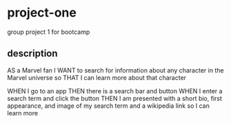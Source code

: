 # project-one
group project 1 for bootcamp

## description

AS a Marvel fan
I WANT to search for information about any character in the Marvel universe
so THAT I can learn more about that character

WHEN I go to an app
THEN there is a search bar and button
WHEN I enter a search term and click the button
THEN I am presented with a short bio, first appearance, and image of my search term and a wikipedia link so I can learn more